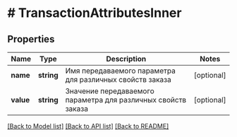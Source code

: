 # # TransactionAttributesInner

## Properties

Name | Type | Description | Notes
------------ | ------------- | ------------- | -------------
**name** | **string** | Имя передаваемого параметра для различных свойств заказа | [optional]
**value** | **string** | Значение передаваемого параметра для различных свойств заказа | [optional]

[[Back to Model list]](../../README.md#models) [[Back to API list]](../../README.md#endpoints) [[Back to README]](../../README.md)
